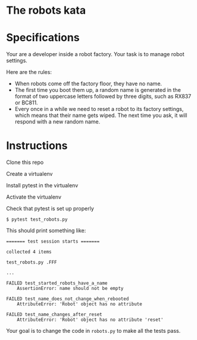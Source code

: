 # The robots kata

# Specifications

Your are a developer inside a robot factory. Your task is to manage robot settings.

Here are the rules:

* When robots come off the factory floor, they have no name.
* The first time you boot them up, a random name is generated in the format
  of two uppercase letters followed by three digits, such as RX837 or BC811.
* Every once in a while we need to reset a robot to its factory settings,
  which means that their name gets wiped. The next time you ask, it will
  respond with a new random name.


# Instructions

Clone this repo

Create a virtualenv

Install pytest in the virtualenv

Activate the virtualenv

Check that pytest is set up properly

```
$ pytest test_robots.py
```

This should print something like:

```
======= test session starts =======

collected 4 items

test_robots.py .FFF

...

FAILED test_started_robots_have_a_name
    AssertionError: name should not be empty

FAILED test_name_does_not_change_when_rebooted
    AttributeError: 'Robot' object has no attribute 

FAILED test_name_changes_after_reset
    AttributeError: 'Robot' object has no attribute 'reset'
```

Your goal is to change the code in `robots.py` to make all the tests pass.
